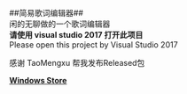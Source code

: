 ##简易歌词编辑器##  
闲的无聊做的一个歌词编辑器  
**请使用 visual studio 2017 打开此项目**  
Please open this project by Visual Studio 2017  
  
感谢 TaoMengxu 帮我发布Released包  
  
**[Windows Store](https://www.microsoft.com/store/apps/9mx4frgq4rqs)**